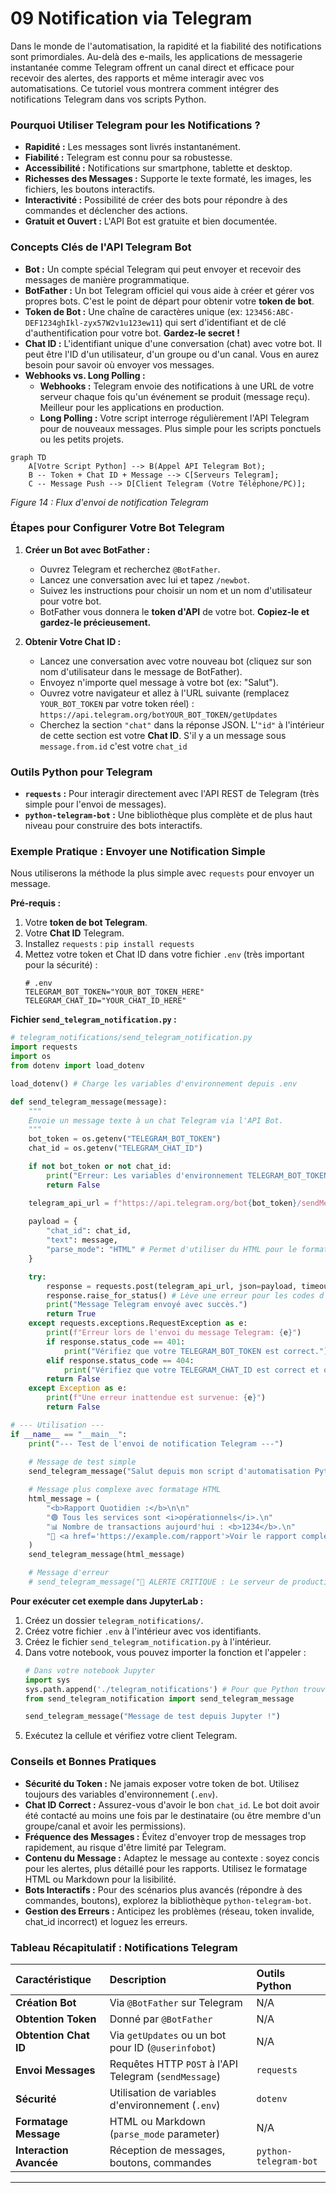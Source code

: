 # 09 Notification via Telegram

Dans le monde de l'automatisation, la rapidité et la fiabilité des notifications sont primordiales. Au-delà des e-mails, les applications de messagerie instantanée comme Telegram offrent un canal direct et efficace pour recevoir des alertes, des rapports et même interagir avec vos automatisations. Ce tutoriel vous montrera comment intégrer des notifications Telegram dans vos scripts Python.

### Pourquoi Utiliser Telegram pour les Notifications ?

* **Rapidité :** Les messages sont livrés instantanément.
* **Fiabilité :** Telegram est connu pour sa robustesse.
* **Accessibilité :** Notifications sur smartphone, tablette et desktop.
* **Richesses des Messages :** Supporte le texte formaté, les images, les fichiers, les boutons interactifs.
* **Interactivité :** Possibilité de créer des bots pour répondre à des commandes et déclencher des actions.
* **Gratuit et Ouvert :** L'API Bot est gratuite et bien documentée.

### Concepts Clés de l'API Telegram Bot

* **Bot :** Un compte spécial Telegram qui peut envoyer et recevoir des messages de manière programmatique.
* **BotFather :** Un bot Telegram officiel qui vous aide à créer et gérer vos propres bots. C'est le point de départ pour obtenir votre **token de bot**.
* **Token de Bot :** Une chaîne de caractères unique (ex: `123456:ABC-DEF1234ghIkl-zyx57W2v1u123ew11`) qui sert d'identifiant et de clé d'authentification pour votre bot. **Gardez-le secret !**
* **Chat ID :** L'identifiant unique d'une conversation (chat) avec votre bot. Il peut être l'ID d'un utilisateur, d'un groupe ou d'un canal. Vous en aurez besoin pour savoir où envoyer vos messages.
* **Webhooks vs. Long Polling :**
    * **Webhooks :** Telegram envoie des notifications à une URL de votre serveur chaque fois qu'un événement se produit (message reçu). Meilleur pour les applications en production.
    * **Long Polling :** Votre script interroge régulièrement l'API Telegram pour de nouveaux messages. Plus simple pour les scripts ponctuels ou les petits projets.

```mermaid
graph TD
    A[Votre Script Python] --> B(Appel API Telegram Bot);
    B -- Token + Chat ID + Message --> C[Serveurs Telegram];
    C -- Message Push --> D[Client Telegram (Votre Téléphone/PC)];
```
*Figure 14 : Flux d'envoi de notification Telegram*

### Étapes pour Configurer Votre Bot Telegram

1.  **Créer un Bot avec BotFather :**
    * Ouvrez Telegram et recherchez `@BotFather`.
    * Lancez une conversation avec lui et tapez `/newbot`.
    * Suivez les instructions pour choisir un nom et un nom d'utilisateur pour votre bot.
    * BotFather vous donnera le **token d'API** de votre bot. **Copiez-le et gardez-le précieusement.**

2.  **Obtenir Votre Chat ID :**
    * Lancez une conversation avec votre nouveau bot (cliquez sur son nom d'utilisateur dans le message de BotFather).
    * Envoyez n'importe quel message à votre bot (ex: "Salut").
    * Ouvrez votre navigateur et allez à l'URL suivante (remplacez `YOUR_BOT_TOKEN` par votre token réel) :
        `https://api.telegram.org/botYOUR_BOT_TOKEN/getUpdates`
    * Cherchez la section `"chat"` dans la réponse JSON. L'`"id"` à l'intérieur de cette section est votre **Chat ID**. S'il y a un message sous `message.from.id` c'est votre `chat_id`

### Outils Python pour Telegram

* **`requests` :** Pour interagir directement avec l'API REST de Telegram (très simple pour l'envoi de messages).
* **`python-telegram-bot` :** Une bibliothèque plus complète et de plus haut niveau pour construire des bots interactifs.

### Exemple Pratique : Envoyer une Notification Simple

Nous utiliserons la méthode la plus simple avec `requests` pour envoyer un message.

**Pré-requis :**
1.  Votre **token de bot Telegram**.
2.  Votre **Chat ID** Telegram.
3.  Installez `requests` : `pip install requests`
4.  Mettez votre token et Chat ID dans votre fichier `.env` (très important pour la sécurité) :
    ```dotenv
    # .env
    TELEGRAM_BOT_TOKEN="YOUR_BOT_TOKEN_HERE"
    TELEGRAM_CHAT_ID="YOUR_CHAT_ID_HERE"
    ```

**Fichier `send_telegram_notification.py` :**

```python
# telegram_notifications/send_telegram_notification.py
import requests
import os
from dotenv import load_dotenv

load_dotenv() # Charge les variables d'environnement depuis .env

def send_telegram_message(message):
    """
    Envoie un message texte à un chat Telegram via l'API Bot.
    """
    bot_token = os.getenv("TELEGRAM_BOT_TOKEN")
    chat_id = os.getenv("TELEGRAM_CHAT_ID")

    if not bot_token or not chat_id:
        print("Erreur: Les variables d'environnement TELEGRAM_BOT_TOKEN ou TELEGRAM_CHAT_ID ne sont pas configurées.")
        return False

    telegram_api_url = f"https://api.telegram.org/bot{bot_token}/sendMessage"
    
    payload = {
        "chat_id": chat_id,
        "text": message,
        "parse_mode": "HTML" # Permet d'utiliser du HTML pour le formatage (ex: <b>texte gras</b>)
    }

    try:
        response = requests.post(telegram_api_url, json=payload, timeout=10)
        response.raise_for_status() # Lève une erreur pour les codes d'état 4xx ou 5xx
        print("Message Telegram envoyé avec succès.")
        return True
    except requests.exceptions.RequestException as e:
        print(f"Erreur lors de l'envoi du message Telegram: {e}")
        if response.status_code == 401:
            print("Vérifiez que votre TELEGRAM_BOT_TOKEN est correct.")
        elif response.status_code == 404:
            print("Vérifiez que votre TELEGRAM_CHAT_ID est correct et que le bot a commencé une conversation avec ce chat.")
        return False
    except Exception as e:
        print(f"Une erreur inattendue est survenue: {e}")
        return False

# --- Utilisation ---
if __name__ == "__main__":
    print("--- Test de l'envoi de notification Telegram ---")
    
    # Message de test simple
    send_telegram_message("Salut depuis mon script d'automatisation Python ! 👋")

    # Message plus complexe avec formatage HTML
    html_message = (
        "<b>Rapport Quotidien :</b>\n\n"
        "🟢 Tous les services sont <i>opérationnels</i>.\n"
        "📊 Nombre de transactions aujourd'hui : <b>1234</b>.\n"
        "🔗 <a href='https://example.com/rapport'>Voir le rapport complet</a>"
    )
    send_telegram_message(html_message)

    # Message d'erreur
    # send_telegram_message("🚨 ALERTE CRITIQUE : Le serveur de production est en panne !!!")
```

**Pour exécuter cet exemple dans JupyterLab :**

1.  Créez un dossier `telegram_notifications/`.
2.  Créez votre fichier `.env` à l'intérieur avec vos identifiants.
3.  Créez le fichier `send_telegram_notification.py` à l'intérieur.
4.  Dans votre notebook, vous pouvez importer la fonction et l'appeler :
    ```python
    # Dans votre notebook Jupyter
    import sys
    sys.path.append('./telegram_notifications') # Pour que Python trouve votre module
    from send_telegram_notification import send_telegram_message

    send_telegram_message("Message de test depuis Jupyter !")
    ```
5.  Exécutez la cellule et vérifiez votre client Telegram.

### Conseils et Bonnes Pratiques

* **Sécurité du Token :** Ne jamais exposer votre token de bot. Utilisez toujours des variables d'environnement (`.env`).
* **Chat ID Correct :** Assurez-vous d'avoir le bon `chat_id`. Le bot doit avoir été contacté au moins une fois par le destinataire (ou être membre d'un groupe/canal et avoir les permissions).
* **Fréquence des Messages :** Évitez d'envoyer trop de messages trop rapidement, au risque d'être limité par Telegram.
* **Contenu du Message :** Adaptez le message au contexte : soyez concis pour les alertes, plus détaillé pour les rapports. Utilisez le formatage HTML ou Markdown pour la lisibilité.
* **Bots Interactifs :** Pour des scénarios plus avancés (répondre à des commandes, boutons), explorez la bibliothèque `python-telegram-bot`.
* **Gestion des Erreurs :** Anticipez les problèmes (réseau, token invalide, chat_id incorrect) et loguez les erreurs.

### Tableau Récapitulatif : Notifications Telegram

| Caractéristique | Description                                       | Outils Python |
| :-------------- | :------------------------------------------------ | :------------ |
| **Création Bot** | Via `@BotFather` sur Telegram                     | N/A           |
| **Obtention Token** | Donné par `@BotFather`                            | N/A           |
| **Obtention Chat ID** | Via `getUpdates` ou un bot pour ID (`@userinfobot`) | N/A           |
| **Envoi Messages** | Requêtes HTTP `POST` à l'API Telegram (`sendMessage`) | `requests`    |
| **Sécurité** | Utilisation de variables d'environnement (`.env`) | `dotenv`      |
| **Formatage Message** | HTML ou Markdown (`parse_mode` parameter)         | N/A           |
| **Interaction Avancée** | Réception de messages, boutons, commandes         | `python-telegram-bot` |

---
